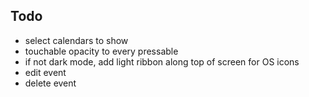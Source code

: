 ## Todo

- select calendars to show
- touchable opacity to every pressable
- if not dark mode, add light ribbon along top of screen for OS icons
- edit event
- delete event
